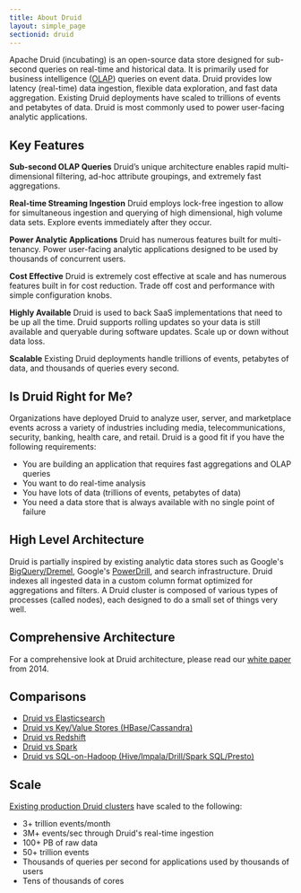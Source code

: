```yaml
---
title: About Druid
layout: simple_page
sectionid: druid
---
```


Apache Druid (incubating) is an open-source data store designed for sub-second queries on real-time
and historical data. It is primarily used for business intelligence
([OLAP](http://en.wikipedia.org/wiki/Online_analytical_processing)) queries on
event data. Druid provides low latency (real-time) data ingestion, flexible
data exploration, and fast data aggregation. Existing Druid deployments have
scaled to trillions of events and petabytes of data. Druid is most commonly
used to power user-facing analytic applications.

## Key Features

**Sub-second OLAP Queries** Druid’s unique architecture enables rapid
multi-dimensional filtering, ad-hoc attribute groupings, and extremely fast
aggregations.

**Real-time Streaming Ingestion** Druid employs lock-free ingestion to allow
for simultaneous ingestion and querying of high dimensional, high volume data
sets. Explore events immediately after they occur.

**Power Analytic Applications** Druid has numerous features built for
multi-tenancy. Power user-facing analytic applications designed to be used by
thousands of concurrent users.

**Cost Effective** Druid is extremely cost effective at scale and has numerous
features built in for cost reduction.  Trade off cost and performance with
simple configuration knobs.

**Highly Available** Druid is used to back SaaS implementations that need to be
up all the time. Druid supports rolling updates so your data is still available
and queryable during software updates. Scale up or down without data loss.

**Scalable** Existing Druid deployments handle trillions of events, petabytes
of data, and thousands of queries every second.

## Is Druid Right for Me?

Organizations have deployed Druid to analyze user, server, and marketplace
events across a variety of industries including media, telecommunications,
security, banking, health care, and retail. Druid is a good fit if you have the
following requirements:

- You are building an application that requires fast aggregations and
  OLAP queries
- You want to do real-time analysis
- You have lots of data (trillions of events, petabytes of data)
- You need a data store that is always available with no single point of
  failure

## High Level Architecture

Druid is partially inspired by existing analytic data stores such as Google's
[BigQuery/Dremel](http://static.googleusercontent.com/media/research.google.com/en/us/pubs/archive/36632.pdf),
Google's
[PowerDrill](http://vldb.org/pvldb/vol5/p1436_alexanderhall_vldb2012.pdf), and
search infrastructure. Druid indexes all ingested data in a custom column
format optimized for aggregations and filters. A Druid cluster is composed of
various types of processes (called nodes), each designed to do a small set of
things very well. 

## Comprehensive Architecture

For a comprehensive look at Druid architecture, please read our [white paper](http://static.druid.io/docs/druid.pdf) from 2014.

## Comparisons

- [Druid vs Elasticsearch](/docs/latest/comparisons/druid-vs-elasticsearch.html)
- [Druid vs Key/Value Stores (HBase/Cassandra)](/docs/latest/comparisons/druid-vs-key-value.html)
- [Druid vs Redshift](/docs/latest/comparisons/druid-vs-redshift.html)
- [Druid vs Spark](/docs/latest/comparisons/druid-vs-spark.html)
- [Druid vs SQL-on-Hadoop (Hive/Impala/Drill/Spark SQL/Presto)](/docs/latest/comparisons/druid-vs-sql-on-hadoop.html)

## Scale

[Existing production Druid clusters](http://www.marketwired.com/press-release/metamarkets-clients-analyzing-100-billion-programmatic-events-daily-on-track-surpass-2061596.htm) have scaled to the following:

- 3+ trillion events/month
- 3M+ events/sec through Druid's real-time ingestion
- 100+ PB of raw data
- 50+ trillion events
- Thousands of queries per second for applications used by thousands of users
- Tens of thousands of cores

